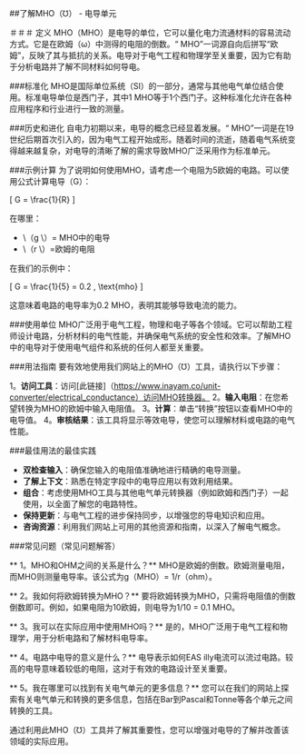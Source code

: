 ##了解MHO（℧） - 电导单元

＃＃＃ 定义
MHO（MHO）是电导的单位，它可以量化电力流通材料的容易流动方式。它是在欧姆（ω）中测得的电阻的倒数。“ MHO”一词源自向后拼写“欧姆”，反映了其与抵抗的关系。电导对于电气工程和物理学至关重要，因为它有助于分析电路并了解不同材料如何导电。

###标准化
MHO是国际单位系统（SI）的一部分，通常与其他电气单位结合使用。标准电导单位是西门子，其中1 MHO等于1个西门子。这种标准化允许在各种应用程序和行业进行一致的测量。

###历史和进化
自电力初期以来，电导的概念已经显着发展。“ MHO”一词是在19世纪后期首次引入的，因为电气工程开始成形。随着时间的流逝，随着电气系统变得越来越复杂，对电导的清晰了解的需求导致MHO广泛采用作为标准单元。

###示例计算
为了说明如何使用MHO，请考虑一个电阻为5欧姆的电路。可以使用公式计算电导（G）：

\[ G = \frac{1}{R} \]

在哪里：
-  \（g \）= MHO中的电导
-  \（r \）=欧姆的电阻

在我们的示例中：

\[ G = \frac{1}{5} = 0.2 \, \text{mho} \]

这意味着电路的电导率为0.2 MHO，表明其能够导致电流的能力。

###使用单位
MHO广泛用于电气工程，物理和电子等各个领域。它可以帮助工程师设计电路，分析材料的电气性能，并确保电气系统的安全性和效率。了解MHO中的电导对于使用电气组件和系统的任何人都至关重要。

###用法指南
要有效地使用我们网站上的MHO（℧）工具，请执行以下步骤：

1。**访问工具**：访问[此链接]（https://www.inayam.co/unit-converter/electrical_conductance）访问MHO转换器。
2。**输入电阻**：在您希望转换为MHO的欧姆中输入电阻值。
3。**计算**：单击“转换”按钮以查看MHO中的电导值。
4。**审核结果**：该工具将显示等效电导，使您可以理解材料或电路的电气性能。

###最佳用法的最佳实践
-  **双检查输入**：确保您输入的电阻值准确地进行精确的电导测量。
-  **了解上下文**：熟悉在特定字段中的电导应用以有效利用结果。
-  **组合**：考虑使用MHO工具与其他电气单元转换器（例如欧姆和西门子）一起使用，以全面了解您的电路特性。
-  **保持更新**：与电气工程的进步保持同步，以增强您的导电知识和应用。
-  **咨询资源**：利用我们网站上可用的其他资源和指南，以深入了解电气概念。

###常见问题（常见问题解答）

** 1。MHO和OHM之间的关系是什么？**
MHO是欧姆的倒数。欧姆测量电阻，而MHO则测量电导率。该公式为g（MHO）= 1/r（ohm）。

** 2。我如何将欧姆转换为MHO？**
要将欧姆转换为MHO，只需将电阻值的倒数倒数即可。例如，如果电阻为10欧姆，则电导为1/10 = 0.1 MHO。

** 3。我可以在实际应用中使用MHO吗？**
是的，MHO广泛用于电气工程和物理学，用于分析电路和了解材料电导率。

** 4。电路中电导的意义是什么？**
电导表示如何EAS illy电流可以流过电路。较高的电导意味着较低的电阻，这对于有效的电路设计至关重要。

** 5。我在哪里可以找到有关电气单元的更多信息？**
您可以在我们的网站上探索有关电气单元和转换的更多信息，包括在Bar到Pascal和Tonne等各个单元之间转换的工具。

通过利用此MHO（℧）工具并了解其重要性，您可以增强对电导的了解并改善该领域的实际应用。